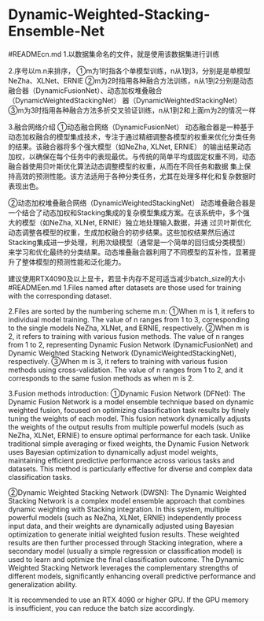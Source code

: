 ﻿# Dynamic-Weighted-Stacking-Ensemble-Net
#READMEcn.md
1.以数据集命名的文件，就是使用该数据集进行训练

2.序号以m.n来排序，
①m为1时指各个单模型训练，n从1到3，分别是是单模型NeZha、XLNet、ERNIE
②m为2时指用各种融合方法训练，n从1到2分别是动态融合器（DynamicFusionNet）、动态加权堆叠融合（DynamicWeightedStackingNet）
器（DynamicWeightedStackingNet）
③m为3时指用各种融合方法多折交叉验证训练，n从1到2和上面m为2的情况一样

3.融合网络介绍
①动态融合网络（DynamicFusionNet）
动态融合器是一种基于动态加权融合的模型集成技术，专注于通过精细调整各模型的权重来优化分类任务的结果。该融合器将多个强大模型（如NeZha, XLNet, ERNIE）
的输出结果动态加权，以确保在每个任务中的表现最优。与传统的简单平均或固定权重不同，动态融合器使用贝叶斯优化算法动态调整模型的权重，从而在不同任务和数据
集上保持高效的预测性能。该方法适用于各种分类任务，尤其在处理多样化和复杂数据时表现出色。

②动态加权堆叠融合网络（DynamicWeightedStackingNet）
动态堆叠融合器是一个结合了动态加权和Stacking集成的复杂模型集成方案。在该系统中，多个强大的模型（如NeZha, XLNet, ERNIE）独立地处理输入数据，并通
过贝叶斯优化动态调整各模型的权重，生成加权融合的初步结果。这些加权结果然后通过Stacking集成进一步处理，利用次级模型（通常是一个简单的回归或分类模型）
来学习和优化最终的分类结果。动态堆叠融合器利用了不同模型的互补性，显著提升了整体模型的预测性能和泛化能力。

建议使用RTX4090及以上显卡，若显卡内存不足可适当减少batch_size的大小
#READMEen.md
1.Files named after datasets are those used for training with the corresponding dataset.

2.Files are sorted by the numbering scheme m.n:
①When m is 1, it refers to individual model training. The value of n ranges from 1 to 3, corresponding to the single
models NeZha, XLNet, and ERNIE, respectively.
②When m is 2, it refers to training with various fusion methods. The value of n ranges from 1 to 2, representing Dynamic
Fusion Network (DynamicFusionNet) and Dynamic Weighted Stacking Network (DynamicWeightedStackingNet), respectively.
③When m is 3, it refers to training with various fusion methods using cross-validation. The value of n ranges from 1 to
2, and it corresponds to the same fusion methods as when m is 2.

3.Fusion methods introduction:
①Dynamic Fusion Network (DFNet):
The Dynamic Fusion Network is a model ensemble technique based on dynamic weighted fusion, focused on optimizing
classification task results by finely tuning the weights of each model. This fusion network dynamically adjusts the weights of the output results from multiple powerful models (such as NeZha, XLNet, ERNIE) to ensure optimal performance for each task. Unlike traditional simple averaging or fixed weights, the Dynamic Fusion Network uses Bayesian optimization to dynamically adjust model weights, maintaining efficient predictive performance across various tasks and datasets. This method is particularly effective for diverse and complex data classification tasks.

②Dynamic Weighted Stacking Network (DWSN):
The Dynamic Weighted Stacking Network is a complex model ensemble approach that combines dynamic weighting with Stacking
 integration. In this system, multiple powerful models (such as NeZha, XLNet, ERNIE) independently process input data, and their weights are dynamically adjusted using Bayesian optimization to generate initial weighted fusion results. These weighted results are then further processed through Stacking integration, where a secondary model (usually a simple regression or classification model) is used to learn and optimize the final classification outcome. The Dynamic Weighted Stacking Network leverages the complementary strengths of different models, significantly enhancing overall predictive performance and generalization ability.

It is recommended to use an RTX 4090 or higher GPU. If the GPU memory is insufficient, you can reduce the batch size
accordingly.

